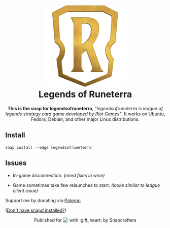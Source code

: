 <h1 align="center">
  <img src="snap/gui/legendsofruneterra.png" alt="Project">
  <br />
  Legends of Runeterra
</h1>

<p align="center"><b>This is the snap for legendsofruneterra</b>, <i>"legendsofruneterra is league of legends strategy card game developed by Riot Games"</i>. It works on Ubuntu, Fedora, Debian, and other major Linux
distributions.</p>

## Install

    snap install --edge legendsofruneterra

## Issues

* In-game disconnection. *(need fixes in wine)*

* Game sometimes take few relaunches to start. *(looks similar to league client issue)*

Support me by donating via [Pateron](https://www.patreon.com/mmtrt)

([Don't have snapd installed?](https://snapcraft.io/docs/core/install))

<p align="center">Published for <img src="http://anything.codes/slack-emoji-for-techies/emoji/tux.png" align="top" width="24" /> with :gift_heart: by Snapcrafters</p>
